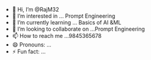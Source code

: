 - 👋 Hi, I’m @RajM32
- 👀 I’m interested in ... Prompt Engineering 
- 🌱 I’m currently learning ... Basics of AI &ML
- 💞️ I’m looking to collaborate on ...Prompt Engineering
- 📫 How to reach me ...9845365678
- 😄 Pronouns: ...
- ⚡ Fun fact: ...

<!---
RajM32/RajM32 is a ✨ special ✨ repository because its `README.md` (this file) appears on your GitHub profile.
You can click the Preview link to take a look at your changes.
--->
